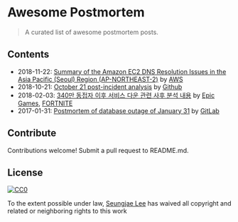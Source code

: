 # Awesome Postmortem
> A curated list of awesome postmortem posts.


## Contents
- 2018-11-22: [Summary of the Amazon EC2 DNS Resolution Issues in the Asia Pacific (Seoul) Region (AP-NORTHEAST-2)](https://aws.amazon.com/ko/message/74876/) by [AWS](https://aws.amazon.com/)
- 2018-10-21: [October 21 post-incident analysis](https://blog.github.com/2018-10-30-oct21-post-incident-analysis/) by [Github](https://github.com/about)
- 2018-02-03: [340만 동접자 이후 서비스 다운 관련 사후 분석 내용](https://www.epicgames.com/fortnite/ko/news/postmortem-of-service-outage-at-3-4m-ccu) by [Epic Games](https://www.epicgames.com/), [FORTNITE](https://www.epicgames.com/fortnite/)
- 2017-01-31: [Postmortem of database outage of January 31](https://about.gitlab.com/2017/02/10/postmortem-of-database-outage-of-january-31/) by [GitLab](https://about.gitlab.com/)


## Contribute
Contributions welcome! Submit a pull request to README.md.


## License

[![CC0](http://mirrors.creativecommons.org/presskit/buttons/88x31/svg/cc-zero.svg)](http://creativecommons.org/publicdomain/zero/1.0)

To the extent possible under law, [Seungjae Lee](https://github.com/saystone) has waived all copyright and related or neighboring rights to this work
